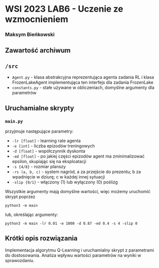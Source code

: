 # WSI 2023 LAB6 - Uczenie ze wzmocnieniem
### Maksym Bieńkowski

## Zawartość archiwum
## `/src`
* `Agent.py` - klasa abstrakcyjna reprezentująca agenta zadania RL i klasa FrozenLakeAgent
implementująca ten interfejs dla zadania FrozenLake
* `constants.py` - stałe używane w obliczeniach, domyślne argumenty dla parametrów

## Uruchamialne skrypty
### `main.py`
przyjmuje następujące parametry: 
* `-lr [float]` - learning rate agenta
* `-e [int]` - liczba epizodów treningowych
* `-d [float]` - współczynnik dyskonta
* `-ed [float]` - po jakiej części epizodów agent ma zminimalizować epsilon, skupiając się na eksploatacji
* `-s {4/8}` - rozmiar planszy
* `-rs (a, b, c)` - system nagród, a za przejście do prezentu; b za wpadnięcie w dziurę; c w każdej innej sytuacji
* `-slip {0/1}` - włączony (1) lub wyłączony (0) poślizg

Wszystkie argumenty mają domyślne wartości, więc możemy uruchomić skrypt poprzez
```shell
python3 -m main
```
lub, określając argumenty:
```shell
python3 -m main -lr 0.01 -e 1000 -d 0.87 -ed 0.4 -s 4 -slip 0
```
## Krótki opis rozwiązania
Implementacja algorytmu Q-Learning i uruchamialny skrypt z parametrami do dostosowania. 
Analiza wpływu wartości parametrów na wyniki w sprawozdaniu.